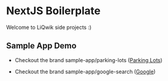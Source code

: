 # NextJS Boilerplate

Welcome to LiQwik side projects :)

## Sample App Demo

- Checkout the brand sample-app/parking-lots ([Parking Lots](https://parking-lot-liart.vercel.app/))

- Checkout the brand sample-app/google-search ([Google](https://nextjs-app-ts-template.vercel.app/))
